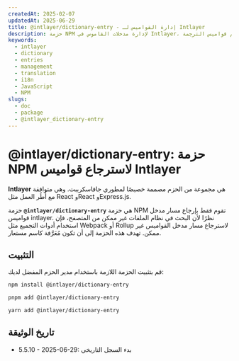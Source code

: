 ```yaml
---
createdAt: 2025-02-07
updatedAt: 2025-06-29
title: @intlayer/dictionary-entry - إدارة القواميس لـ Intlayer
description: حزمة NPM لإدارة مدخلات القاموس في Intlayer، توفر أدوات لإنشاء وتحديث وتنظيم قواميس الترجمة.
keywords:
  - intlayer
  - dictionary
  - entries
  - management
  - translation
  - i18n
  - JavaScript
  - NPM
slugs:
  - doc
  - package
  - @intlayer_dictionary-entry
---
```


# @intlayer/dictionary-entry: حزمة NPM لاسترجاع قواميس Intlayer

**Intlayer** هي مجموعة من الحزم مصممة خصيصًا لمطوري جافاسكريبت. وهي متوافقة مع أُطُر العمل مثل React وReact وExpress.js.

حزمة **`@intlayer/dictionary-entry`** هي حزمة NPM تقوم فقط بإرجاع مسار مدخل قواميس intlayer. نظرًا لأن البحث في نظام الملفات غير ممكن من المتصفح، فإن استخدام أدوات التجميع مثل Webpack أو Rollup لاسترجاع مسار مدخل القواميس غير ممكن. تهدف هذه الحزمة إلى أن تكون مُعَرَّفة كاسم مستعار.

## التثبيت

قم بتثبيت الحزمة اللازمة باستخدام مدير الحزم المفضل لديك:

```bash packageManager="npm"
npm install @intlayer/dictionary-entry
```

```bash packageManager="pnpm"
pnpm add @intlayer/dictionary-entry
```

```bash packageManager="yarn"
yarn add @intlayer/dictionary-entry
```

## تاريخ الوثيقة

- 5.5.10 - 2025-06-29: بدء السجل التاريخي
